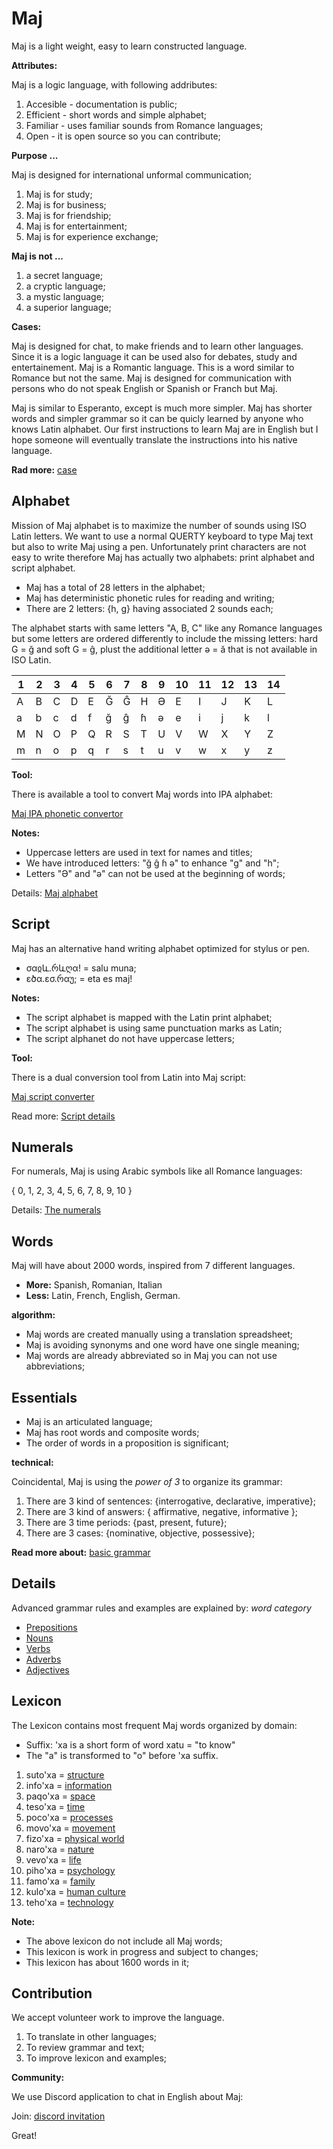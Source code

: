 # Maj

Maj is a light weight, easy to learn constructed language.

**Attributes:**

Maj is a logic language, with following addributes:

1. Accesible - documentation is public;
2. Efficient - short words and simple alphabet;
3. Familiar  - uses familiar sounds from Romance languages;
4. Open      - it is open source so you can contribute;

**Purpose ...**

Maj is designed for international unformal communication;

1. Maj is for study;
2. Maj is for business;
3. Maj is for friendship;
4. Maj is for entertainment;
5. Maj is for experience exchange;

**Maj is not ...**

1. a secret language;
1. a cryptic language;
1. a mystic language;
1. a superior language;

**Cases:**

Maj is designed for chat, to make friends and to learn other languages. Since it is a logic language it can be used also for debates, study and entertainement. Maj is a Romantic language. This is a word similar to Romance but not the same. Maj is designed for communication with persons who do not speak English or Spanish or Franch but Maj.

Maj is similar to Esperanto, except is much more simpler. Maj has shorter words and simpler grammar so it can be quicly learned by anyone who knows Latin alphabet. Our first instructions to learn Maj are in English but I hope someone will eventually translate the instructions into his native language.

**Rad more:** [case](case.md)

## Alphabet

Mission of Maj alphabet is to maximize the number of sounds using ISO Latin letters. We want to use a normal QUERTY keyboard to type Maj text but also to write Maj using a pen. Unfortunately print characters are not easy to write therefore Maj has actually two alphabets: print alphabet and script alphabet.

* Maj has a total of 28 letters in the alphabet;
* Maj has deterministic phonetic rules for reading and writing;
* There are 2 letters: {h, g} having associated 2 sounds each;

The alphabet starts with same letters "A, B, C" like any Romance languages but some letters are ordered differently to include the missing letters: hard G = ğ and soft G = ĝ, plust the additional letter ə = ă that is not available in ISO Latin.

 1 | 2 | 3 | 4 | 5 | 6 | 7 | 8 | 9  | 10 | 11 | 12 | 13 | 14   
---|---|---|---|---|---|---|---|----|----|----|----|----|----
A  | B | C | D | E | Ğ | Ĝ | H | Ә  | E  | I  | J  | K  | L 
a  | b | c | d | f | ğ | ĝ | ɦ | ə  | e  | i  | j  | k  | l 
M  | N | O | P | Q | R | S | T | U  | V  | W  | X  | Y  | Z 
m  | n | o | p | q | r | s | t | u  | v  | w  | x  | y  | z 

**Tool:** 

There is available a tool to convert Maj words into IPA alphabet:

[Maj IPA phonetic convertor](https://lingojam.com/MajIPA)

**Notes:**

* Uppercase letters are used in text for names and titles;
* We have introduced letters: "ğ ĝ ɦ ə" to enhance "g" and "h"; 
* Letters "Ә" and "ə" can not be used at the beginning of words;

Details: [Maj alphabet](alphabet.md)

## Script

Maj has an alternative hand writing alphabet optimized for stylus or pen.


* σαჲև.რևღα!  = salu muna;
* ɛծα.ɛσ.რαუ; = eta es maj!

**Notes:**

* The script alphabet is mapped with the Latin print alphabet;
* The script alphabet is using same punctuation marks as Latin;
* The script alphanet do not have uppercase letters;

**Tool:**

There is a dual conversion tool from Latin into Maj script:

[Maj script converter](https://lingojam.com/MajScript)

Read more: [Script details](script.md)

## Numerals

For numerals, Maj is using Arabic symbols like all Romance languages:

{ 0, 1, 2, 3, 4, 5, 6, 7, 8, 9, 10 }

Details: [The numerals](numerals.md)

## Words

Maj will have about 2000 words, inspired from 7 different languages.

* **More:** Spanish, Romanian, Italian 
* **Less:** Latin, French, English, German.

**algorithm:**

* Maj words are created manually using a translation spreadsheet;
* Maj is avoiding synonyms and one word have one single meaning;
* Maj words are already abbreviated so in Maj you can not use abbreviations;

## Essentials

* Maj is an articulated language; 
* Maj has root words and composite words;
* The order of words in a proposition is significant;

**technical:**

Coincidental, Maj is using the _power of 3_ to organize its grammar:

1. There are 3 kind of sentences: {interrogative, declarative, imperative};
1. There are 3 kind of answers: { affirmative, negative, informative };
1. There are 3 time periods: {past, present, future};
1. There are 3 cases: {nominative, objective, possessive};

**Read more about:** [basic grammar](basic.md)

## Details

Advanced grammar rules and examples are explained by:  _word category_

* [Prepositions](preposition.md)
* [Nouns](nouns.md)
* [Verbs](verbs.md)
* [Adverbs](adverbs.md)
* [Adjectives](adjectives.md)

## Lexicon

The Lexicon contains most frequent Maj words organized by domain:

* Suffix: 'xa is a short form of word xatu = "to know"
* The "a" is transformed to "o" before 'xa suffix.

1. suto'xa = [structure](words/structure.md)
1. info'xa = [information](words/information.md)
1. paqo'xa = [space](words/space.md)
1. teso'xa = [time](words/time.md)
1. poco'xa = [processes](words/processes.md)
1. movo'xa = [movement](words/movement.md)
1. fizo'xa = [physical world](words/physical_world.md)
1. naro'xa = [nature](words/nature.md)
1. vevo'xa = [life](words/life.md)
1. piho'xa = [psychology](words/psychology.md)
1. famo'xa = [family](words/family.md)
1. kulo'xa = [human culture](words/human_culture.md)
1. teho'xa = [technology](words/technology.md)

**Note:**

* The above lexicon do not include all Maj words;
* This lexicon is work in progress and subject to changes;
* This lexicon has about 1600 words in it;

## Contribution

We accept volunteer work to improve the language.

1. To translate in other languages;
2. To review grammar and text;
3. To improve lexicon and examples;

**Community:**

We use Discord application to chat in English about Maj: 

Join: [discord invitation](https://discordapp.com/invite/CQWx8xc)

Great!
